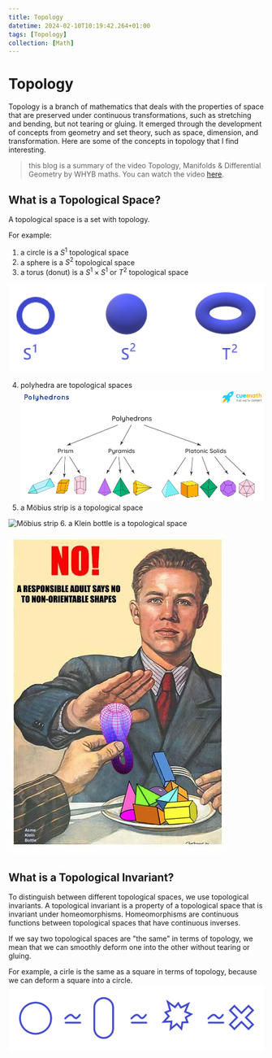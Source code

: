 ```yaml
---
title: Topology
datetime: 2024-02-10T10:19:42.264+01:00
tags: [Topology]
collection: [Math]
---
```

# Topology
Topology is a branch of mathematics that deals with the properties of space that are preserved under continuous transformations, such as stretching and bending, but not tearing or gluing. It emerged through the development of concepts from geometry and set theory, such as space, dimension, and transformation. Here are some of the concepts in topology that I find interesting.

> this blog is a summary of the video Topology, Manifolds & Differential Geometry by WHYB maths. You can watch the video [here](https://www.youtube.com/playlist?list=PLxBAVPVHJPcrNrcEBKbqC_ykiVqfxZgNl).

## What is a Topological Space?
A topological space is a set with topology.

For example:
1. a circle is a $S^1$ topological space
2. a sphere is a $S^2$ topological space
3. a torus (donut) is a $S^1 \times S^1$ or $T^2$ topological space

![Topological Spaces](images/Topology/Topological_space_example.png)

4. polyhedra are topological spaces
![Polyhedra](images/Topology/Topological_space_example_polyhedrons.png)
5. a Möbius strip is a topological space

![Möbius strip](images/Topology/topological_space_Möbius_Strip.jpg)
6. a Klein bottle is a topological space

![Klein bottle](images/Topology/topological_space_Klein_bottle.jpg)

## What is a Topological Invariant?
To distinguish between different topological spaces, we use topological invariants. A topological invariant is a property of a topological space that is invariant under homeomorphisms. Homeomorphisms are continuous functions between topological spaces that have continuous inverses.

If we say two topological spaces are "the same" in terms of topology, we mean that we can smoothly deform one into the other without tearing or gluing.

For example, a cirle is the same as a square in terms of topology, because we can deform a square into a circle. 
![Circle and Square](images/Topology/Topological_Invariant_example.png)